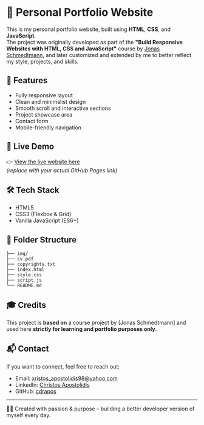 # 💼 Personal Portfolio Website

This is my personal portfolio website, built using **HTML**, **CSS**, and **JavaScript**.  
The project was originally developed as part of the **"Build Responsive Websites with HTML, CSS and JavaScript"** course by [Jonas Schmedtmann](https://jonasschmedtmann.com/), and later customized and extended by me to better reflect my style, projects, and skills.

## 📌 Features

- Fully responsive layout
- Clean and minimalist design
- Smooth scroll and interactive sections
- Project showcase area
- Contact form
- Mobile-friendly navigation

## 🚀 Live Demo

👉 [View the live website here]()  
_(replace with your actual GitHub Pages link)_

## 🛠️ Tech Stack

- HTML5
- CSS3 (Flexbox & Grid)
- Vanilla JavaScript (ES6+)

## 📁 Folder Structure

```
├── img/
├── cv.pdf
├── copyrights.txt
├── index.html
├── style.css
├── script.js
└── README.md
```

## 🎓 Credits

This project is **based on** a course project by [Jonas Schmedtmann] and used here **strictly for learning and portfolio purposes only**.

## 📬 Contact

If you want to connect, feel free to reach out:

- Email: xristos_apostolidis98@yahoo.com
- LinkedIn: [Christos Apostolidis](https://www.linkedin.com/in/christos-apostolidis-a22181250/)
- GitHub: [cdrapos](https://github.com/cdrapos)

---

🧑‍💻 Created with passion & purpose – building a better developer version of myself every day.
